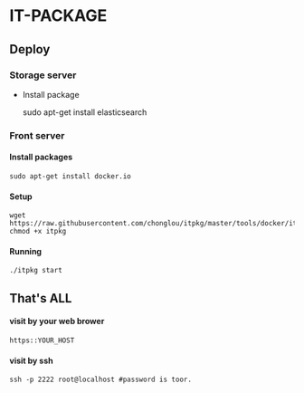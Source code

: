 IT-PACKAGE
======================

## Deploy

### Storage server

 * Install package

    sudo apt-get install elasticsearch


### Front server

#### Install packages

    sudo apt-get install docker.io

#### Setup

    wget https://raw.githubusercontent.com/chonglou/itpkg/master/tools/docker/itpkg
    chmod +x itpkg

#### Running

    ./itpkg start

## That's ALL

#### visit by your web brower

    https::YOUR_HOST

#### visit by ssh

    ssh -p 2222 root@localhost #password is toor.


